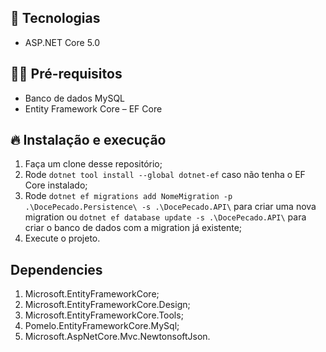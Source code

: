 ## 🚀 Tecnologias

- ASP.NET Core 5.0

## ✋🏻 Pré-requisitos

- Banco de dados MySQL
- Entity Framework Core – EF Core

## 🔥 Instalação e execução

1. Faça um clone desse repositório;
2. Rode `dotnet tool install --global dotnet-ef` caso não tenha o EF Core instalado;
3. Rode `dotnet ef migrations add NomeMigration -p .\DocePecado.Persistence\ -s .\DocePecado.API\` para criar uma nova migration ou `dotnet ef database update -s .\DocePecado.API\` para criar o banco de dados com a migration já existente;
4. Execute o projeto.

## Dependencies

1. Microsoft.EntityFrameworkCore;
2. Microsoft.EntityFrameworkCore.Design;
3. Microsoft.EntityFrameworkCore.Tools;
4. Pomelo.EntityFrameworkCore.MySql;
5. Microsoft.AspNetCore.Mvc.NewtonsoftJson.